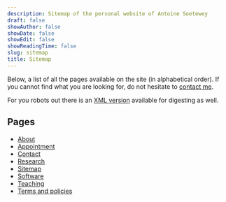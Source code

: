 ```yaml
---
description: Sitemap of the personal website of Antoine Soetewey
draft: false
showAuthor: false
showDate: false
showEdit: false
showReadingTime: false
slug: sitemap
title: Sitemap
---
```


Below, a list of all the pages available on the site (in alphabetical order). If you cannot find what you are looking for, do not hesitate to [contact me](/contact/).

For you robots out there is an [XML version](/sitemap.xml) available for digesting as well.

## Pages

- [About](/about/)
- [Appointment](/rdv/)
- [Contact](/contact/)
- [Research](/research/)
- [Sitemap](/sitemap/)
- [Software](/software/)
- [Teaching](/teaching/)
- [Terms and policies](/terms/)
